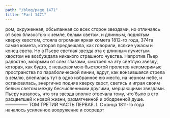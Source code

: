 ```yaml
---
path: "/blog/page_1471"
title: "Part 1471"
---
```


ром, окруженная, обсыпанная со всех сторон звездами, но отличаясь от всех близостью к земле, белым светом, и длинным, поднятым кверху хвостом, стояла огромная яркая комета 1812-го года, 374та самая комета, которая предвещала, как говорили, всякие ужасы и конец света. Но в Пьере светлая звезда эта с длинным лучистым хвостом не возбуждала никакого страшного чувства. Напротив Пьер радостно, мокрыми от слез глазами, смотрел на эту светлую звезду, которая, как будто, с невыразимою быстротой пролетев неизмеримые пространства по параболической линии, вдруг, как вонзившаяся стрела в землю, влепилась тут в одно избранное ею место, на черном небе, и остановилась, энергично подняв кверху хвост, светясь и играя своим белым светом между бесчисленными другими, мерцающими звездами. Пьеру казалось, что эта звезда вполне отвечала тому, что́ было в его расцветшей к новой жизни, размягченной и ободренной душе.
—————
ТОМ ТРЕТИЙ
ЧАСТЬ ПЕРВАЯ.
I.
С конца 1811-го года началось усиленное вооружение и сосредот
